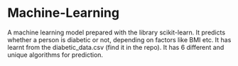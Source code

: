 # Machine-Learning
A machine learning model prepared with the library scikit-learn. It predicts whether a person is diabetic or not, depending on factors like BMI etc. It has learnt from the diabetic_data.csv (find it in the repo). It has 6 different and unique algorithms for prediction.

